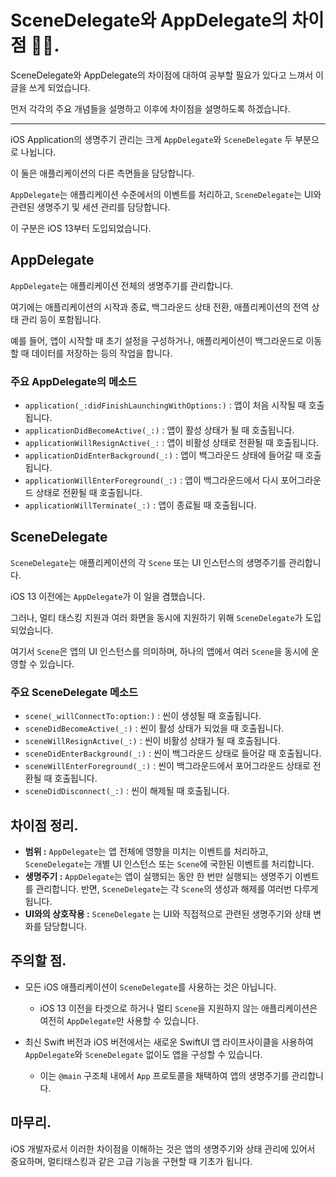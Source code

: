 # SceneDelegate와 AppDelegate의 차이점 🙋‍♂️.

SceneDelegate와 AppDelegate의 차이점에 대하여 공부할 필요가 있다고 느껴서 이 글을 쓰게 되었습니다.

먼저 각각의 주요 개념들을 설명하고 이후에 차이점을 설명하도록 하겠습니다.

---

iOS Application의 생명주기 관리는 크게 `AppDelegate`와 `SceneDelegate` 두 부분으로 나뉩니다.

이 둘은 애플리케이션의 다른 측면들을 담당합니다.

`AppDelegate`는 애플리케이션 수준에서의 이벤트를 처리하고, `SceneDelegate`는 UI와 관련된 생명주기 및 세션 관리를 담당합니다.

이 구분은 iOS 13부터 도입되었습니다.

## AppDelegate

`AppDelegate`는 애플리케이션 전체의 생명주기를 관리합니다.

여기에는 애플리케이션의 시작과 종료, 백그라운드 상태 전환, 애플리케이션의 전역 상태 관리 등이 포함됩니다.

예를 들어, 앱이 시작할 때 초기 설정을 구성하거나, 애플리케이션이 백그라운드로 이동할 때 데이터를 저장하는 등의 작업을 합니다.

### 주요 AppDelegate의 메소드

- `application(_:didFinishLaunchingWithOptions:)` : 앱이 처음 시작될 때 호출됩니다.
- `applicationDidBecomeActive(_:)` : 앱이 활성 상태가 될 때 호출됩니다.
- `applicationWillResignActive(_:` : 앱이 비활성 상태로 전환될 때 호출됩니다.
- `applicationDidEnterBackground(_:)` : 앱이 백그라운드 상태에 들어갈 때 호출됩니다.
- `applicationWillEnterForeground(_:)` : 앱이 백그라운드에서 다시 포어그라운드 상태로 전환될 때 호출됩니다.
- `applicationWillTerminate(_:)` : 앱이 종료될 때 호출됩니다.

## SceneDelegate

`SceneDelegate`는 애플리케이션의 각 `Scene` 또는 UI 인스턴스의 생명주기를 관리합니다.

iOS 13 이전에는 `AppDelegate`가 이 일을 겸했습니다.

그러나, 멀티 태스킹 지원과 여러 화면을 동시에 지원하기 위해 `SceneDelegate`가 도입되었습니다.

여기서 `Scene`은 앱의 UI 인스턴스를 의미하며, 하나의 앱에서 여러 `Scene`을 동시에 운영할 수 있습니다.

### 주요 SceneDelegate 메소드

- `scene(_willConnectTo:option:)` : 씬이 생성될 때 호출됩니다.
- `sceneDidBecomeActive(_:)` : 씬이 활성 상태가 되었을 때 호출됩니다.
- `sceneWillResignActive(_:)` : 씬이 비활성 상태가 될 때 호출됩니다.
- `sceneDidEnterBackground(_:)` : 씬이 백그라운드 상태로 들어갈 때 호출됩니다.
- `sceneWillEnterForeground(_:)` : 씬이 백그라운드에서 포어그라운드 상태로 전환될 때 호출됩니다.
- `sceneDidDisconnect(_:)` : 씬이 해제될 때 호출됩니다.

## 차이점 정리.

- **범위 :** `AppDelegate`는 앱 전체에 영향을 미치는 이벤트를 처리하고, `SceneDelegate`는 개별 UI 인스턴스 또는 `Scene`에 국한된 이벤트를 처리합니다.
- **생명주기 :** `AppDelegate`는 앱이 실행되는 동안 한 번만 실행되는 생명주기 이벤트를 관리합니다. 반면, `SceneDelegate`는 각 `Scene`의 생성과 해제를 여러번 다루게 됩니다.
- **UI와의 상호작용 :** `SceneDelegate` 는 UI와 직접적으로 관련된 생명주기와 상태 변화를 담당합니다.

## 주의할 점.

- 모든 iOS 애플리케이션이 `SceneDelegate`를 사용하는 것은 아닙니다.
    - iOS 13 이전을 타겟으로 하거나 멀티 `Scene`을 지원하지 않는 애플리케이션은 여전히 `AppDelegate`만 사용할 수 있습니다.

- 최신 Swift 버전과 iOS 버전에서는 새로운 SwiftUI 앱 라이프사이클을 사용하여 `AppDelegate`와 `SceneDelegate` 없이도 앱을 구성할 수 있습니다.
    - 이는 `@main` 구조체 내에서 `App` 프로토콜을 채택하여 앱의 생명주기를 관리합니다.

## 마무리.

iOS 개발자로서 이러한 차이점을 이해하는 것은 앱의 생명주기와 상태 관리에 있어서 중요하며, 멀티태스킹과 같은 고급 기능을 구현할 때 기초가 됩니다.
